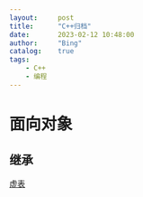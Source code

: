 ```yaml
---
layout:     post
title:      "C++归档"
date:       2023-02-12 10:48:00
author:     "Bing"
catalog:    true
tags:
    - C++
    - 编程
---
```


# 面向对象
## 继承
[虚表](https://www.learncpp.com/cpp-tutorial/the-virtual-table/)